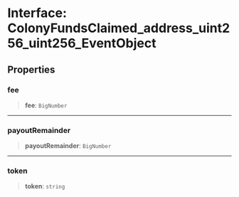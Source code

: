 # Interface: ColonyFundsClaimed\_address\_uint256\_uint256\_EventObject

## Properties

### fee

> **fee**: `BigNumber`

***

### payoutRemainder

> **payoutRemainder**: `BigNumber`

***

### token

> **token**: `string`
